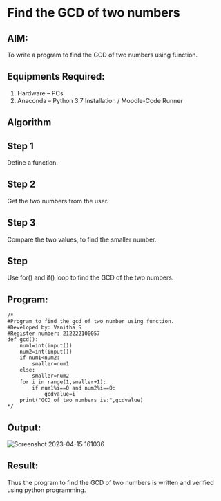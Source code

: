 # Find the GCD of two numbers

## AIM:
To write a program to find the GCD of two numbers using function.

## Equipments Required:
1. Hardware – PCs
2. Anaconda – Python 3.7 Installation / Moodle-Code Runner

## Algorithm
## Step 1
Define a function.
## Step 2
Get the two numbers from the user.
## Step 3
Compare the two values, to find the smaller number.
## Step 
Use for() and if() loop to find the GCD of the two numbers.

## Program:
```
/*
#Program to find the gcd of two number using function.
#Developed by: Vanitha S
#Register number: 212222100057
def gcd():
    num1=int(input())
    num2=int(input())
    if num1<num2:
        smaller=num1
    else:
        smaller=num2
    for i in range(1,smaller+1):
        if num1%i==0 and num2%i==0:
            gcdvalue=i
    print("GCD of two numbers is:",gcdvalue)
*/
```

## Output:
![Screenshot 2023-04-15 161036](https://user-images.githubusercontent.com/119557985/232209307-e5582de5-f770-45a9-a640-fe33f221fc77.png)


## Result:
Thus the program to find the GCD of two numbers is written and verified using python programming.
